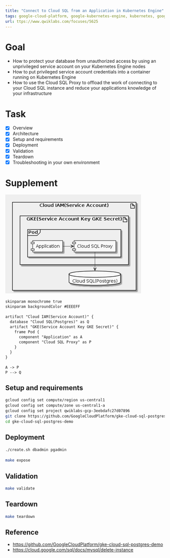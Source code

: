 ```yaml
---
title: "Connect to Cloud SQL from an Application in Kubernetes Engine"
tags: google-cloud-platform, google-kubernetes-engine, kubernetes, google-cloud-sql
url: ttps://www.qwiklabs.com/focuses/5625
---
```


# Goal
- How to protect your database from unauthorized access by using an unprivileged service account on your Kubernetes Engine nodes
- How to put privileged service account credentials into a container running on Kubernetes Engine
- How to use the Cloud SQL Proxy to offload the work of connecting to your Cloud SQL instance and reduce your applications knowledge of your infrastructure

# Task
- [x] Overview
- [x] Architecture
- [x] Setup and requirements
- [x] Deployment
- [x] Validation
- [x] Teardown
- [x] Troubleshooting in your own environment

# Supplement
![](connect_to_cloud_sql_from_an_application_in_kubernetes_engine.png)

```uml
skinparam monochrome true
skinparam backgroundColor #EEEEFF

artifact "Cloud IAM(Service Account)" {
  database "Cloud SQL(Postgres)" as Q
  artifact "GKE(Service Account Key GKE Secret)" {
    frame Pod {
      component "Application" as A
      component "Cloud SQL Proxy" as P
    }
  }
}

A -> P
P --> Q
```

## Setup and requirements
```sh
gcloud config set compute/region us-central1
gcloud config set compute/zone us-central1-a
gcloud config set project qwiklabs-gcp-3eebdafc27d07896
git clone https://github.com/GoogleCloudPlatform/gke-cloud-sql-postgres-demo.git
cd gke-cloud-sql-postgres-demo
```

## Deployment
```sh
./create.sh dbadmin pgadmin

make expose
```

## Validation
```sh
make validate
```

## Teardown
```sh
make teardown
```

## Reference
- https://github.com/GoogleCloudPlatform/gke-cloud-sql-postgres-demo
- https://cloud.google.com/sql/docs/mysql/delete-instance
